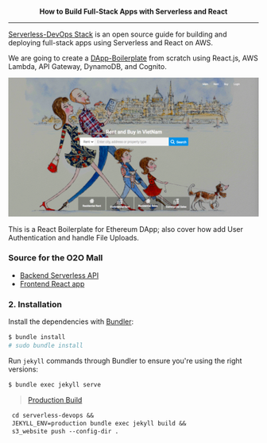 <p align="center">
  <b>How to Build Full-Stack Apps with Serverless and React</b>
</p>

------------------------------------------------------------------------------------

[Serverless-DevOps Stack](http://serverless-devops.s3-website-us-east-1.amazonaws.com/) is an open source guide for building and deploying full-stack apps using Serverless and React on AWS.

We are going to create a [DApp-Boilerplate](https://github.com/o2oprotocol/dapp-boilerplate) from scratch using React.js, AWS Lambda, API Gateway, DynamoDB, and Cognito.

![Real Estate DApp](assets/react/realestate.png)

This is a React Boilerplate for Ethereum DApp; also cover how add User Authentication and handle File Uploads.

### Source for the O2O Mall

- [Backend Serverless API](https://github.com/o2oprotocol/o2o-serverless)
- [Frontend React app](https://github.com/o2oprotocol/dapp-boilerplate)

### 2. Installation

Install the dependencies with [Bundler](http://bundler.io/):

~~~bash
$ bundle install
# sudo bundle install
~~~

Run `jekyll` commands through Bundler to ensure you're using the right versions:

~~~bash
$ bundle exec jekyll serve
~~~

> [Production Build](https://serverless-devops.o2oprotocol.io)

  ```
   cd serverless-devops &&
   JEKYLL_ENV=production bundle exec jekyll build &&
   s3_website push --config-dir .
  ```  
